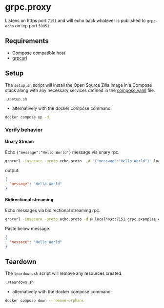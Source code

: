# grpc.proxy

Listens on https port `7151` and will echo back whatever is published to `grpc-echo` on tcp port `50051`.

## Requirements

- Compose compatible host
- [grpcurl](https://github.com/fullstorydev/grpcurl)

## Setup

The `setup.sh` script will install the Open Source Zilla image in a Compose stack along with any necessary services defined in the [compose.yaml](compose.yaml) file.

```bash
./setup.sh
```

- alternatively with the docker compose command:

```bash
docker compose up -d
```

### Verify behavior

#### Unary Stream

Echo `{"message":"Hello World"}` message via unary rpc.

```bash
grpcurl -insecure -proto echo.proto  -d '{"message":"Hello World"}' localhost:7151 grpc.examples.echo.Echo.UnaryEcho
```

output:

```json
{
  "message": "Hello World"
}
```

#### Bidirectional streaming

Echo messages via bidirectional streaming rpc.

```bash
grpcurl -insecure -proto echo.proto -d @ localhost:7151 grpc.examples.echo.Echo.BidirectionalStreamingEcho
```

Paste below message.

```json
{
  "message": "Hello World"
}
```

## Teardown

The `teardown.sh` script will remove any resources created.

```bash
./teardown.sh
```

- alternatively with the docker compose command:

```bash
docker compose down --remove-orphans
```
